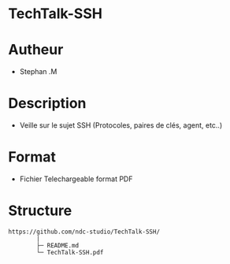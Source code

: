 # TechTalk-SSH

# Autheur
- Stephan .M

# Description
- Veille sur le sujet SSH (Protocoles, paires de clés, agent, etc..)

# Format
- Fichier Telechargeable format PDF

# Structure
```
https://github.com/ndc-studio/TechTalk-SSH/
        |
        ├─ README.md
        └─ TechTalk-SSH.pdf
        
```